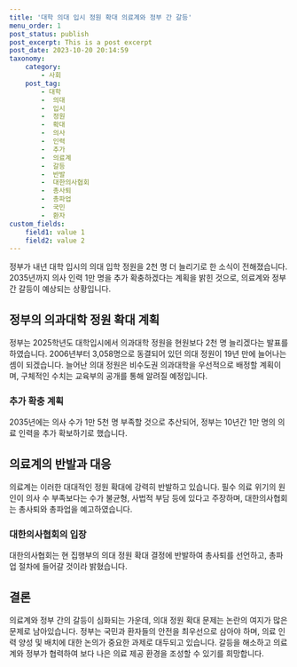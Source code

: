 ```yaml
---
title: '대학 의대 입시 정원 확대 의료계와 정부 간 갈등'
menu_order: 1
post_status: publish
post_excerpt: This is a post excerpt
post_date: 2023-10-20 20:14:59
taxonomy:
    category:
        - 사회
    post_tag:
        - 대학
        -  의대
        -  입시
        -  정원
        -  확대
        -  의사
        -  인력
        -  추가
        -  의료계
        -  갈등
        -  반발
        -  대한의사협회
        -  총사퇴
        -  총파업
        -  국민
        -  환자
custom_fields:
    field1: value 1
    field2: value 2
---
```



정부가 내년 대학 입시의 의대 입학 정원을 2천 명 더 늘리기로 한 소식이 전해졌습니다. 2035년까지 의사 인력 1만 명을 추가 확충하겠다는 계획을 밝힌 것으로, 의료계와 정부 간 갈등이 예상되는 상황입니다.

## 정부의 의과대학 정원 확대 계획
정부는 2025학년도 대학입시에서 의과대학 정원을 현원보다 2천 명 늘리겠다는 발표를 하였습니다. 2006년부터 3,058명으로 동결되어 있던 의대 정원이 19년 만에 늘어나는 셈이 되겠습니다. 늘어난 의대 정원은 비수도권 의과대학을 우선적으로 배정할 계획이며, 구체적인 수치는 교육부의 공개를 통해 알려질 예정입니다.

### 추가 확충 계획
2035년에는 의사 수가 1만 5천 명 부족할 것으로 추산되어, 정부는 10년간 1만 명의 의료 인력을 추가 확보하기로 했습니다.

## 의료계의 반발과 대응
의료계는 이러한 대대적인 정원 확대에 강력히 반발하고 있습니다. 필수 의료 위기의 원인이 의사 수 부족보다는 수가 불균형, 사법적 부담 등에 있다고 주장하며, 대한의사협회는 총사퇴와 총파업을 예고하였습니다.

### 대한의사협회의 입장
대한의사협회는 현 집행부의 의대 정원 확대 결정에 반발하여 총사퇴를 선언하고, 총파업 절차에 들어갈 것이라 밝혔습니다.

## 결론
의료계와 정부 간의 갈등이 심화되는 가운데, 의대 정원 확대 문제는 논란의 여지가 많은 문제로 남아있습니다. 정부는 국민과 환자들의 안전을 최우선으로 삼아야 하며, 의료 인력 양성 및 배치에 대한 논의가 중요한 과제로 대두되고 있습니다. 갈등을 해소하고 의료계와 정부가 협력하여 보다 나은 의료 제공 환경을 조성할 수 있기를 희망합니다.
